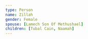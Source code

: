 ```yaml
---
type: Person
name: Zillah
gender: Female
spouse: [Lamech Son Of Methushael]
children: [Tubal Cain, Naamah]
---
```

